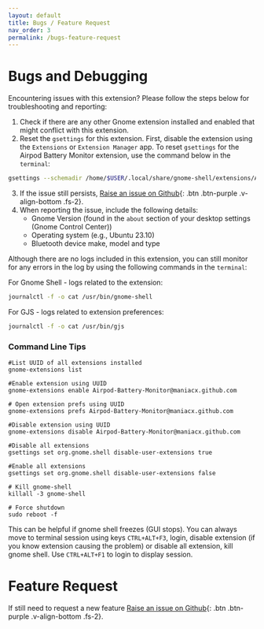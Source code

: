 ```yaml
---
layout: default
title: Bugs / Feature Request
nav_order: 3
permalink: /bugs-feature-request
---
```


# Bugs and Debugging

Encountering issues with this extension? Please follow the steps below for troubleshooting and reporting:

1. Check if there are any other Gnome extension installed and enabled that might conflict with this extension.
2. Reset the `gsettings` for this extension. First, disable the extension using the `Extensions` or `Extension Manager` app. To reset `gsettings` for the Airpod Battery Monitor extension, use the command below in the `terminal`:
```bash
gsettings --schemadir /home/$USER/.local/share/gnome-shell/extensions/Airpod-Battery-Monitor@maniacx.github.com/schemas reset-recursively org.gnome.shell.extensions.Airpod-Battery-Monitor
```
3. If the issue still persists, [Raise an issue on Github](https://github.com/maniacx/Airpod-Battery-Monitor/issues){: .btn .btn-purple .v-align-bottom .fs-2}.
4. When reporting the issue, include the following details:
   * Gnome Version (found in the `about` section of your desktop settings (Gnome Control Center))
   * Operating system (e.g., Ubuntu 23.10)
   * Bluetooth device make, model and type
   
Although there are no logs included in this extension, you can still monitor for any errors in the log by using the following commands in the `terminal`:

For Gnome Shell - logs related to the extension:
```bash
journalctl -f -o cat /usr/bin/gnome-shell
```

For GJS - logs related to extension preferences:
```bash
journalctl -f -o cat /usr/bin/gjs
```

### Command Line Tips
```
#List UUID of all extensions installed
gnome-extensions list

#Enable extension using UUID
gnome-extensions enable Airpod-Battery-Monitor@maniacx.github.com

# Open extension prefs using UUID
gnome-extensions prefs Airpod-Battery-Monitor@maniacx.github.com

#Disable extension using UUID
gnome-extensions disable Airpod-Battery-Monitor@maniacx.github.com

#Disable all extensions
gsettings set org.gnome.shell disable-user-extensions true

#Enable all extensions
gsettings set org.gnome.shell disable-user-extensions false

# Kill gnome-shell
killall -3 gnome-shell

# Force shutdown
sudo reboot -f
```
This can be helpful if gnome shell freezes (GUI stops). You can always move to terminal session using keys `CTRL+ALT+F3`, login, disable extension (if you know extension causing the problem) or disable all extension, kill gnome shell. Use `CTRL+ALT+F1` to login to display session.

# Feature Request

If still need to request a new feature [Raise an issue on Github](https://github.com/maniacx/Airpod-Battery-Monitor/issues){: .btn .btn-purple .v-align-bottom .fs-2}.


